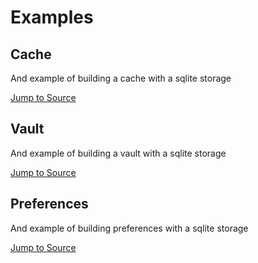 # Examples

## Cache

And example of building a cache with a sqlite storage

[Jump to Source](https://github.com/ivoleitao/stash/blob/develop/packages/stash_sqlite/example/cache)

## Vault

And example of building a vault with a sqlite storage

[Jump to Source](https://github.com/ivoleitao/stash/blob/develop/packages/stash_sqlite/example/vault)

## Preferences

And example of building preferences with a sqlite storage

[Jump to Source](https://github.com/ivoleitao/stash/blob/develop/packages/stash_sqlite/example/preferences)